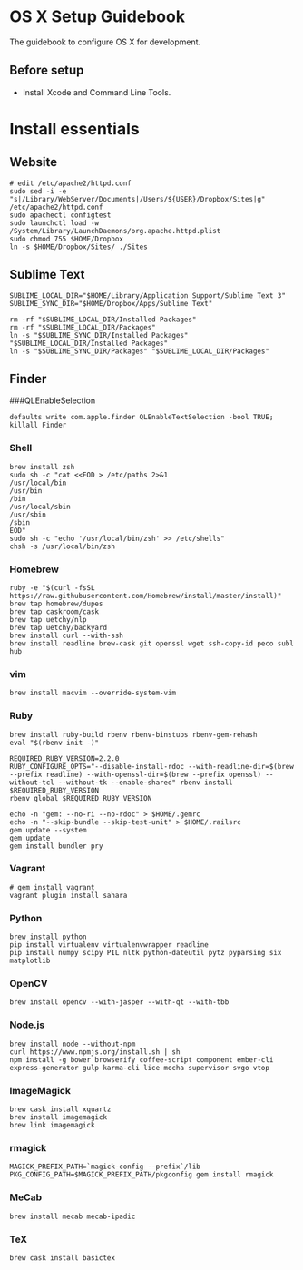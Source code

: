 # OS X Setup Guidebook

The guidebook to configure OS X for development.

## Before setup

* Install Xcode and Command Line Tools.

# Install essentials

## Website

```console
# edit /etc/apache2/httpd.conf
sudo sed -i -e "s|/Library/WebServer/Documents|/Users/${USER}/Dropbox/Sites|g" /etc/apache2/httpd.conf
sudo apachectl configtest
sudo launchctl load -w /System/Library/LaunchDaemons/org.apache.httpd.plist
sudo chmod 755 $HOME/Dropbox
ln -s $HOME/Dropbox/Sites/ ./Sites
```

## Sublime Text

```console
SUBLIME_LOCAL_DIR="$HOME/Library/Application Support/Sublime Text 3"
SUBLIME_SYNC_DIR="$HOME/Dropbox/Apps/Sublime Text"

rm -rf "$SUBLIME_LOCAL_DIR/Installed Packages"
rm -rf "$SUBLIME_LOCAL_DIR/Packages"
ln -s "$SUBLIME_SYNC_DIR/Installed Packages" "$SUBLIME_LOCAL_DIR/Installed Packages"
ln -s "$SUBLIME_SYNC_DIR/Packages" "$SUBLIME_LOCAL_DIR/Packages"
```

## Finder

###QLEnableSelection

```console
defaults write com.apple.finder QLEnableTextSelection -bool TRUE; killall Finder
```

### Shell

```console
brew install zsh
sudo sh -c "cat <<EOD > /etc/paths 2>&1
/usr/local/bin
/usr/bin
/bin
/usr/local/sbin
/usr/sbin
/sbin
EOD"
sudo sh -c "echo '/usr/local/bin/zsh' >> /etc/shells"
chsh -s /usr/local/bin/zsh
```

### Homebrew

```console
ruby -e "$(curl -fsSL https://raw.githubusercontent.com/Homebrew/install/master/install)"
brew tap homebrew/dupes
brew tap caskroom/cask
brew tap uetchy/nlp
brew tap uetchy/backyard
brew install curl --with-ssh
brew install readline brew-cask git openssl wget ssh-copy-id peco subl hub
```

### vim

```console
brew install macvim --override-system-vim
```

### Ruby

```console
brew install ruby-build rbenv rbenv-binstubs rbenv-gem-rehash
eval "$(rbenv init -)"

REQUIRED_RUBY_VERSION=2.2.0
RUBY_CONFIGURE_OPTS="--disable-install-rdoc --with-readline-dir=$(brew --prefix readline) --with-openssl-dir=$(brew --prefix openssl) --without-tcl --without-tk --enable-shared" rbenv install $REQUIRED_RUBY_VERSION
rbenv global $REQUIRED_RUBY_VERSION

echo -n "gem: --no-ri --no-rdoc" > $HOME/.gemrc
echo -n "--skip-bundle --skip-test-unit" > $HOME/.railsrc
gem update --system
gem update
gem install bundler pry
```

### Vagrant

```console
# gem install vagrant
vagrant plugin install sahara
```

### Python

```console
brew install python
pip install virtualenv virtualenvwrapper readline
pip install numpy scipy PIL nltk python-dateutil pytz pyparsing six matplotlib
```

### OpenCV

```console
brew install opencv --with-jasper --with-qt --with-tbb
```

### Node.js

```console
brew install node --without-npm
curl https://www.npmjs.org/install.sh | sh
npm install -g bower browserify coffee-script component ember-cli express-generator gulp karma-cli lice mocha supervisor svgo vtop
```

### ImageMagick

```console
brew cask install xquartz
brew install imagemagick
brew link imagemagick
```

### rmagick

```console
MAGICK_PREFIX_PATH=`magick-config --prefix`/lib
PKG_CONFIG_PATH=$MAGICK_PREFIX_PATH/pkgconfig gem install rmagick
```

### MeCab

```console
brew install mecab mecab-ipadic
```

### TeX ###
```console
brew cask install basictex
```
